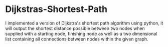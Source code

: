 # Dijkstras-Shortest-Path


I implemented a version of Dijkstra's shortest path algorithm using python, it will output the shortest distance possible between two nodes when supplied with a starting node, finishing node as well as a two dimensional list containing all connections between nodes within the given graph. 
